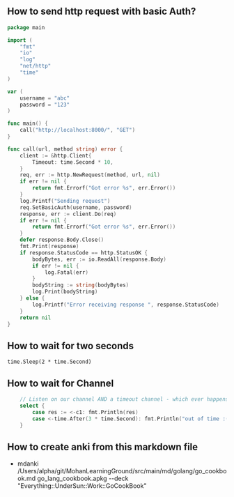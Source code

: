 ## How to send http request with basic Auth?

```go
package main

import (
	"fmt"
	"io"
	"log"
	"net/http"
	"time"
)

var (
	username = "abc"
	password = "123"
)

func main() {
	call("http://localhost:8000/", "GET")
}

func call(url, method string) error {
	client := &http.Client{
		Timeout: time.Second * 10,
	}
	req, err := http.NewRequest(method, url, nil)
	if err != nil {
		return fmt.Errorf("Got error %s", err.Error())
	}
	log.Printf("Sending request")
	req.SetBasicAuth(username, password)
	response, err := client.Do(req)
	if err != nil {
		return fmt.Errorf("Got error %s", err.Error())
	}
	defer response.Body.Close()
	fmt.Print(response)
	if response.StatusCode == http.StatusOK {
		bodyBytes, err := io.ReadAll(response.Body)
		if err != nil {
			log.Fatal(err)
		}
		bodyString := string(bodyBytes)
		log.Print(bodyString)
	} else {
		log.Printf("Error receiving response ", response.StatusCode)
	}
	return nil
}
```

## How to wait for two seconds

```time.Sleep(2 * time.Second)```

## How to wait for Channel

```go
    // Listen on our channel AND a timeout channel - which ever happens first.
    select {
        case res := <-c1: fmt.Println(res)
        case <-time.After(3 * time.Second): fmt.Println("out of time :(")
    }
```

## How to create anki from this markdown file

* mdanki /Users/alpha/git/MohanLearningGround/src/main/md/golang/go_cookbook.md go_lang_cookbook.apkg --deck "Everything::UnderSun::Work::GoCookBook"
